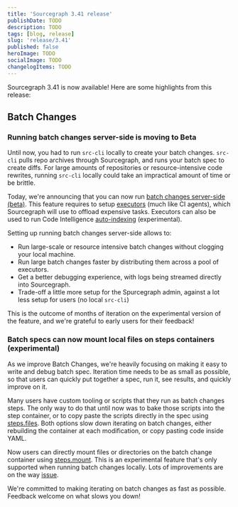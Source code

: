 ```yaml
---
title: 'Sourcegraph 3.41 release'
publishDate: TODO
description: TODO
tags: [blog, release]
slug: 'release/3.41'
published: false
heroImage: TODO
socialImage: TODO
changelogItems: TODO
---
```


<!-- <div className="alert alert-primary" role="alert" style={{maxWidth:'650px', alignItems:'center', margin: 'auto auto 20px auto'}}>
      <strong>Update as of May 31:</strong> Patch 3.40.1 has been released, which fixes the issue below. We recommend GitLab users upgrade to this patch. In the unlikely event you still see GitLab repositories missing, you can log out of Sourcegraph via GitLab and then log back in to refresh your OAuth token.
      <br/>
      <strong>May 24:</strong> GitLab 15.0 no longer supports OAuth tokens that don’t expire, which can cause authorization between Sourcegraph and GitLab to fail. We are working to fix compatibility with GitLab 15.0 (and support expiring OAuth tokens) in an upcoming patch.
</div>
 -->
 
Sourcegraph 3.41 is now available! Here are some highlights from this release:


## Batch Changes

### Running batch changes server-side is moving to Beta

Until now, you had to run `src-cli` locally to create your batch changes. `src-cli` pulls repo archives through Sourcegraph, and runs your batch spec to create diffs. For large amounts of repositories or resource-intensive code rewrites, running `src-cli` locally could take an impractical amount of time or be brittle.

Today, we're announcing that you can now run [batch changes server-side (beta)](https://docs.sourcegraph.com/batch_changes/explanations/server_side). This feature requires to setup [executors](https://docs.sourcegraph.com/admin/executors) (much like CI agents), which Sourcegraph will use to offload expensive tasks. Executors can also be used to run Code Intelligence [auto-indexing](https://docs.sourcegraph.com/code_intelligence/how-to/enable_auto_indexing) (experimental).

Setting up running batch changes server-side allows to:
- Run large-scale or resource intensive batch changes without clogging your local machine.
- Run large batch changes faster by distributing them across a pool of executors.
- Get a better debugging experience, with logs being streamed directly into Sourcegraph.
- Trade-off a little more setup for the Spurcegraph admin, against a lot less setup for users (no local `src-cli`)

This is the outcome of months of iteration on the experimental version of the feature, and we're grateful to early users for their feedback!

<!-- TODO: asset welcome right after deployment on demo -->

###  Batch specs can now mount local files on steps containers (experimental)

As we improve Batch Changes, we're heavily focusing on making it easy to write and debug batch spec. Iteration time needs to be as small as possible, so that users can quickly put together a spec, run it, see results, and quickly improve on it.

Many users have custom tooling or scripts that they run as batch changes steps. The only way to do that until now was to bake those scripts into the step container, or to copy paste the scripts directly in the spec using [steps.files](https://docs.sourcegraph.com/batch_changes/references/batch_spec_yaml_reference#steps-files). Both options slow down iterating on batch changes, either rebuilding the container at each modification, or copy pasting code inside YAML.

Now users can directly mount files or directories on the batch change container using [steps.mount](https://docs.sourcegraph.com/batch_changes/references/batch_spec_yaml_reference#steps-mount). This is an experimental feature that's only supported when running batch changes locally. Lots of improvements are on the way [issue](https://github.com/sourcegraph/sourcegraph/issues/14851).

We're committed to making iterating on batch changes as fast as possible. Feedback welcome on what slows you down!

